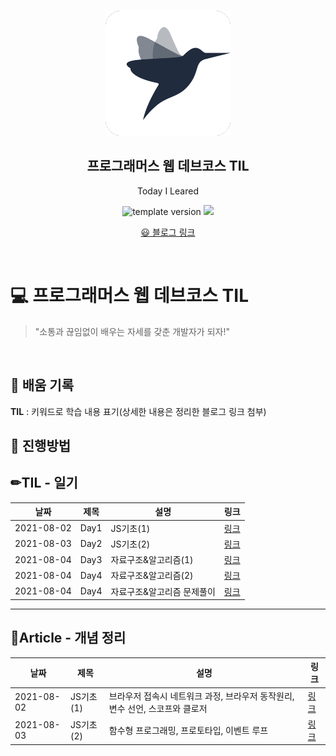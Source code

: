 <br/>
<p align="middle" >
  <img width="200px;" src="./src/images/prgms-logo.png"/>
</p>
<h2 align="middle">프로그래머스 웹 데브코스 TIL</h2>
<p align="middle">Today I Leared</p>
<p align="middle">
  <img src="https://img.shields.io/badge/version-1.0.0-blue?style=flat-square" alt="template version"/>
  <img src="https://img.shields.io/badge/language-md-md.svg?style=flat-square"/>
</p>

<p align="middle">
  <a href="https://ghost4551.tistory.com/">😃 블로그 링크</a>  
</p>

<br/>

# 💻 프로그래머스 웹 데브코스 TIL

> "소통과 끊임없이 배우는 자세를 갖춘 개발자가 되자!"

<br/>

## 📌 배움 기록

**TIL** : 키워드로 학습 내용 표기(상세한 내용은 정리한 블로그 링크 첨부)

## 🚀 진행방법

## ✏TIL - 일기

| 날짜       | 제목 | 설명                       | 링크                                      |
| ---------- | ---- | -------------------------- | ----------------------------------------- |
| 2021-08-02 | Day1 | JS기초(1)                  | [링크](https://ghost4551.tistory.com/119) |
| 2021-08-03 | Day2 | JS기초(2)                  | [링크](https://ghost4551.tistory.com/120) |
| 2021-08-04 | Day3 | 자료구조&알고리즘(1)       | [링크](https://ghost4551.tistory.com/121) |
| 2021-08-04 | Day4 | 자료구조&알고리즘(2)       | [링크](https://ghost4551.tistory.com/122) |
| 2021-08-04 | Day4 | 자료구조&알고리즘 문제풀이 | [링크](https://ghost4551.tistory.com/123) |

---

## 📖Article - 개념 정리

| 날짜       | 제목      | 설명                                                                         | 링크                                      |
| ---------- | --------- | ---------------------------------------------------------------------------- | ----------------------------------------- |
| 2021-08-02 | JS기초(1) | 브라우저 접속시 네트워크 과정, 브라우저 동작원리, 변수 선언, 스코프와 클로저 | [링크](https://ghost4551.tistory.com/119) |
| 2021-08-03 | JS기초(2) | 함수형 프로그래밍, 프로토타입, 이벤트 루프                                   | [링크](https://ghost4551.tistory.com/120) |

